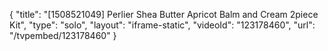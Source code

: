 {
    "title": "[1508521049] Perlier Shea Butter Apricot Balm and Cream 2piece Kit",
    "type": "solo",
    "layout": "iframe-static",
    "videoId": "123178460",
    "url": "\/tvpembed\/123178460"
}